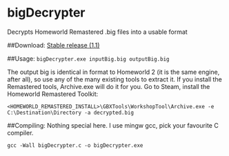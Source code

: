 # bigDecrypter
Decrypts Homeworld Remastered .big files into a usable format

##Download:
[Stable release (1.1)](https://github.com/mon/bigDecrypter/releases/tag/v1.1)

##Usage:
`bigDecrypter.exe inputBig.big outputBig.big`

The output big is identical in format to Homeworld 2 (it is the same engine, after all), so use any of the many existing tools to extract it. If you install the Remastered tools, Archive.exe will do it for you. Go to Steam, install the Homeworld Remastered Toolkit:

`<HOMEWORLD_REMASTERED_INSTALL>\GBXTools\WorkshopTool\Archive.exe -e C:\Destination\Directory -a decrypted.big`

##Compiling:
Nothing special here. I use mingw gcc, pick your favourite C compiler.

`gcc -Wall bigDecrypter.c -o bigDecrypter.exe`
